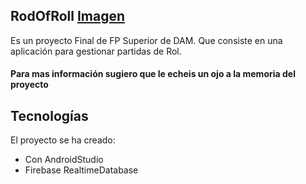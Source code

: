 ## RodOfRoll [Imagen](caduceo.jpg)
Es un proyecto Final de FP Superior de DAM. Que consiste en una aplicación para gestionar partidas de Rol.
#### Para mas información sugiero que le echeis un ojo a la memoria del proyecto
[](MemoriaDelProyecto.pdf)
## Tecnologías
El proyecto se ha creado:
* Con AndroidStudio
* Firebase RealtimeDatabase
	


